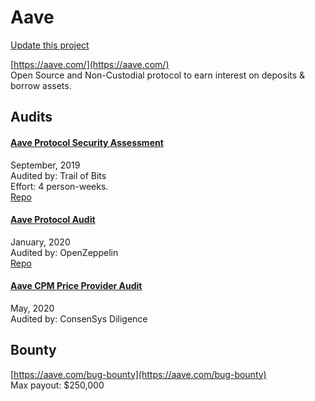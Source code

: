 
# Aave

[Update this project](https://github.com/ConsenSys/blockchainSecurityDB/edit/master/projects/aave.json)
  
[https://aave.com/](https://aave.com/)<br>
Open Source and Non-Custodial protocol to earn interest on deposits & borrow assets.


## Audits



#### [Aave Protocol Security Assessment](https://github.com/trailofbits/publications/blob/master/reviews/aaveprotocol.pdf)

September, 2019<br>
Audited by: Trail of Bits<br>Effort: 4 person-weeks.<br>
[Repo](https://gitlab.com/aave-tech/dlp)<br>
      


#### [Aave Protocol Audit](https://blog.openzeppelin.com/aave-protocol-audit/)

January, 2020<br>
Audited by: OpenZeppelin<br>
[Repo](https://github.com/aave/aave-protocol)<br>
      


#### [Aave CPM Price Provider Audit](https://diligence.consensys.net/audits/2020/05/aave-cpm-price-provider/)

May, 2020<br>
Audited by: ConsenSys Diligence<br>

      

  

## Bounty

[https://aave.com/bug-bounty](https://aave.com/bug-bounty)<br>
Max payout: $250,000


